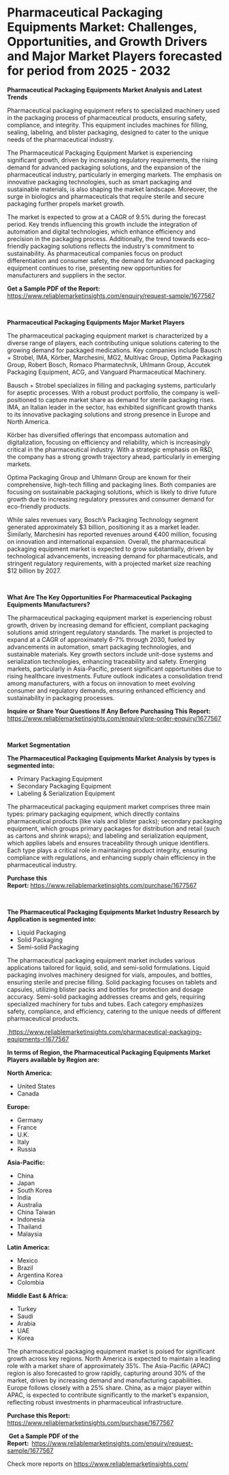 <p><h1>Pharmaceutical Packaging Equipments Market: Challenges, Opportunities, and Growth Drivers and Major Market Players forecasted for period from 2025 - 2032</h1></p><p><strong>Pharmaceutical Packaging Equipments Market Analysis and Latest Trends</strong></p>
<p><p>Pharmaceutical packaging equipment refers to specialized machinery used in the packaging process of pharmaceutical products, ensuring safety, compliance, and integrity. This equipment includes machines for filling, sealing, labeling, and blister packaging, designed to cater to the unique needs of the pharmaceutical industry.</p><p>The Pharmaceutical Packaging Equipment Market is experiencing significant growth, driven by increasing regulatory requirements, the rising demand for advanced packaging solutions, and the expansion of the pharmaceutical industry, particularly in emerging markets. The emphasis on innovative packaging technologies, such as smart packaging and sustainable materials, is also shaping the market landscape. Moreover, the surge in biologics and pharmaceuticals that require sterile and secure packaging further propels market growth.</p><p>The market is expected to grow at a CAGR of 9.5% during the forecast period. Key trends influencing this growth include the integration of automation and digital technologies, which enhance efficiency and precision in the packaging process. Additionally, the trend towards eco-friendly packaging solutions reflects the industry's commitment to sustainability. As pharmaceutical companies focus on product differentiation and consumer safety, the demand for advanced packaging equipment continues to rise, presenting new opportunities for manufacturers and suppliers in the sector.</p></p>
<p><strong>Get a Sample PDF of the Report:&nbsp;</strong> <a href="https://www.reliablemarketinsights.com/enquiry/request-sample/1677567?utm_campaign=3008&utm_medium=2&utm_source=Github&utm_content=ia&utm_term=25032025&utm_id=pharmaceutical-packaging-equipments">https://www.reliablemarketinsights.com/enquiry/request-sample/1677567</a></p>
<p>&nbsp;</p>
<p><strong>Pharmaceutical Packaging Equipments Major Market Players</strong></p>
<p><p>The pharmaceutical packaging equipment market is characterized by a diverse range of players, each contributing unique solutions catering to the growing demand for packaged medications. Key companies include Bausch + Strobel, IMA, Körber, Marchesini, MG2, Multivac Group, Optima Packaging Group, Robert Bosch, Romaco Pharmatechnik, Uhlmann Group, Accutek Packaging Equipment, ACG, and Vanguard Pharmaceutical Machinery.</p><p>Bausch + Strobel specializes in filling and packaging systems, particularly for aseptic processes. With a robust product portfolio, the company is well-positioned to capture market share as demand for sterile packaging rises. IMA, an Italian leader in the sector, has exhibited significant growth thanks to its innovative packaging solutions and strong presence in Europe and North America.</p><p>Körber has diversified offerings that encompass automation and digitalization, focusing on efficiency and reliability, which is increasingly critical in the pharmaceutical industry. With a strategic emphasis on R&D, the company has a strong growth trajectory ahead, particularly in emerging markets.</p><p>Optima Packaging Group and Uhlmann Group are known for their comprehensive, high-tech filling and packaging lines. Both companies are focusing on sustainable packaging solutions, which is likely to drive future growth due to increasing regulatory pressures and consumer demand for eco-friendly products.</p><p>While sales revenues vary, Bosch’s Packaging Technology segment generated approximately $3 billion, positioning it as a market leader. Similarly, Marchesini has reported revenues around €400 million, focusing on innovation and international expansion. Overall, the pharmaceutical packaging equipment market is expected to grow substantially, driven by technological advancements, increasing demand for pharmaceuticals, and stringent regulatory requirements, with a projected market size reaching $12 billion by 2027.</p></p>
<p>&nbsp;</p>
<p><strong>What Are The Key Opportunities For Pharmaceutical Packaging Equipments Manufacturers?</strong></p>
<p><p>The pharmaceutical packaging equipment market is experiencing robust growth, driven by increasing demand for efficient, compliant packaging solutions amid stringent regulatory standards. The market is projected to expand at a CAGR of approximately 6-7% through 2030, fueled by advancements in automation, smart packaging technologies, and sustainable materials. Key growth sectors include unit-dose systems and serialization technologies, enhancing traceability and safety. Emerging markets, particularly in Asia-Pacific, present significant opportunities due to rising healthcare investments. Future outlook indicates a consolidation trend among manufacturers, with a focus on innovation to meet evolving consumer and regulatory demands, ensuring enhanced efficiency and sustainability in packaging processes.</p></p>
<p><strong>Inquire or Share Your Questions If Any Before Purchasing This Report:</strong> <a href="https://www.reliablemarketinsights.com/enquiry/pre-order-enquiry/1677567?utm_campaign=3008&utm_medium=2&utm_source=Github&utm_content=ia&utm_term=25032025&utm_id=pharmaceutical-packaging-equipments">https://www.reliablemarketinsights.com/enquiry/pre-order-enquiry/1677567</a></p>
<p>&nbsp;</p>
<p><strong>Market Segmentation</strong></p>
<p><strong>The Pharmaceutical Packaging Equipments Market Analysis by types is segmented into:</strong></p>
<p><ul><li>Primary Packaging Equipment</li><li>Secondary Packaging Equipment</li><li>Labeling & Serialization Equipment</li></ul></p>
<p><p>The pharmaceutical packaging equipment market comprises three main types: primary packaging equipment, which directly contains pharmaceutical products (like vials and blister packs); secondary packaging equipment, which groups primary packages for distribution and retail (such as cartons and shrink wraps); and labeling and serialization equipment, which applies labels and ensures traceability through unique identifiers. Each type plays a critical role in maintaining product integrity, ensuring compliance with regulations, and enhancing supply chain efficiency in the pharmaceutical industry.</p></p>
<p><strong>Purchase this Report:&nbsp;</strong><a href="https://www.reliablemarketinsights.com/purchase/1677567?utm_campaign=3008&utm_medium=2&utm_source=Github&utm_content=ia&utm_term=25032025&utm_id=pharmaceutical-packaging-equipments">https://www.reliablemarketinsights.com/purchase/1677567</a></p>
<p>&nbsp;</p>
<p><strong>The Pharmaceutical Packaging Equipments Market Industry Research by Application is segmented into:</strong></p>
<p><ul><li>Liquid Packaging</li><li>Solid Packaging</li><li>Semi-solid Packaging</li></ul></p>
<p><p>The pharmaceutical packaging equipment market includes various applications tailored for liquid, solid, and semi-solid formulations. Liquid packaging involves machinery designed for vials, ampoules, and bottles, ensuring sterile and precise filling. Solid packaging focuses on tablets and capsules, utilizing blister packs and bottles for protection and dosage accuracy. Semi-solid packaging addresses creams and gels, requiring specialized machinery for tubs and tubes. Each category emphasizes safety, compliance, and efficiency, catering to the unique needs of different pharmaceutical products.</p></p>
<p><a href="https://www.reliablemarketinsights.com/pharmaceutical-packaging-equipments-r1677567?utm_campaign=3008&utm_medium=2&utm_source=Github&utm_content=ia&utm_term=25032025&utm_id=pharmaceutical-packaging-equipments">&nbsp;https://www.reliablemarketinsights.com/pharmaceutical-packaging-equipments-r1677567</a></p>
<p><strong>In terms of Region, the Pharmaceutical Packaging Equipments Market Players available by Region are:</strong></p>
<p>
    <p> <strong> North America: </strong>
        <ul>
            <li>United States</li>
            <li>Canada</li>
        </ul>
        </p> 
    <p> <strong> Europe: </strong>
        <ul>
            <li>Germany</li>
            <li>France</li>
            <li>U.K.</li>
            <li>Italy</li>
            <li>Russia</li>
        </ul>
        </p> 
    <p> <strong> Asia-Pacific: </strong>
        <ul>
            <li>China</li>
            <li>Japan</li>
            <li>South Korea</li>
            <li>India</li>
            <li>Australia</li>
            <li>China Taiwan</li>
            <li>Indonesia</li>
            <li>Thailand</li>
            <li>Malaysia</li>
        </ul>
        </p> 
    <p> <strong> Latin America: </strong>
        <ul>
            <li>Mexico</li>
            <li>Brazil</li>
            <li>Argentina Korea</li>
            <li>Colombia</li>
        </ul>
        </p> 
    <p> <strong> Middle East & Africa: </strong>
        <ul>
            <li>Turkey</li>
            <li>Saudi</li>
            <li>Arabia</li>
            <li>UAE</li>
            <li>Korea</li>
        </ul>
    </p>
    </p>
<p><p>The pharmaceutical packaging equipment market is poised for significant growth across key regions. North America is expected to maintain a leading role with a market share of approximately 35%. The Asia-Pacific (APAC) region is also forecasted to grow rapidly, capturing around 30% of the market, driven by increasing demand and manufacturing capabilities. Europe follows closely with a 25% share. China, as a major player within APAC, is expected to contribute significantly to the market's expansion, reflecting robust investments in pharmaceutical infrastructure.</p></p>
<p><strong>Purchase this Report: </strong><a href="https://www.reliablemarketinsights.com/purchase/1677567?utm_campaign=3008&utm_medium=2&utm_source=Github&utm_content=ia&utm_term=25032025&utm_id=pharmaceutical-packaging-equipments">https://www.reliablemarketinsights.com/purchase/1677567</a></p>
<p>&nbsp;<strong>Get a Sample PDF of the Report:&nbsp;&nbsp;</strong><a href="https://www.reliablemarketinsights.com/enquiry/request-sample/1677567?utm_campaign=3008&utm_medium=2&utm_source=Github&utm_content=ia&utm_term=25032025&utm_id=pharmaceutical-packaging-equipments">https://www.reliablemarketinsights.com/enquiry/request-sample/1677567</a></p>
<p><strong></strong></p>
<p>Check more reports on <a href="https://www.reliablemarketinsights.com/?utm_campaign=3008&utm_medium=2&utm_source=Github&utm_content=ia&utm_term=25032025&utm_id=pharmaceutical-packaging-equipments">https://www.reliablemarketinsights.com/</a></p>